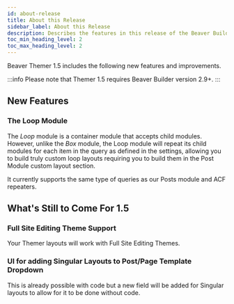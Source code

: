 ```yaml
---
id: about-release
title: About this Release
sidebar_label: About this Release
description: Describes the features in this release of the Beaver Builder Themer plugin.
toc_min_heading_level: 2
toc_max_heading_level: 2
---
```


Beaver Themer 1.5 includes the following new features and improvements.

:::info
Please note that Themer 1.5 requires Beaver Builder version 2.9+.
:::

## New Features

### The Loop Module

The _Loop_ module is a container module that accepts child modules. However, unlike the _Box_ module, the Loop module will repeat its child modules for each item in the query as defined in the settings, allowing you to build truly custom loop layouts requiring you to build them in the Post Module custom layout section.

It currently supports the same type of queries as our Posts module and ACF repeaters.

## What's Still to Come For 1.5

### Full Site Editing Theme Support

Your Themer layouts will work with Full Site Editing Themes.

### UI for adding Singular Layouts to Post/Page Template Dropdown

This is already possible with code but a new field will be added for Singular layouts to allow for it to be done without code.
